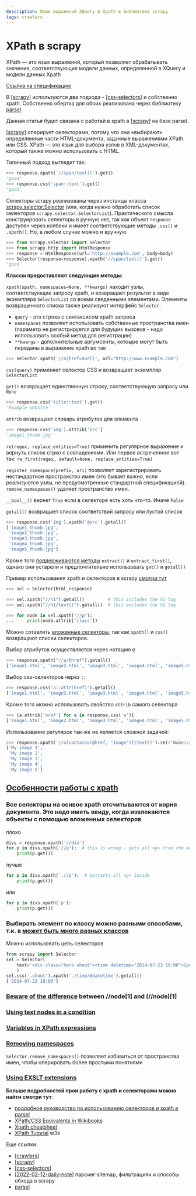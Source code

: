 ```yaml
---
description: Язык выражений XQuery и Xpath в библиотеке scrapy
tags: crawlers
---
```

# XPath в scrapy

XPath — это язык выражений, который позволяет обрабатывать значения, соответствующие модели данных, определенной в XQuery и модели данных Xpath

[Ссылка на спецификацию](https://www.w3.org/TR/xpath/all/)

В [[scrapy]] используются два подхода - [[css-selectors]] и собственно xpath. Собственно обертка для обоих реализована через библиотеку [parsel](https://parsel.readthedocs.io/en/latest/index.html).

Данная статья будет связана с работай в xpath в [[scrapy]] на базе parsel.

[[scrapy]] оперирует селекторами, потому что они «выбирают» определенные части HTML-документа, заданные выражениями XPath или CSS. XPath — это язык для выбора узлов в XML-документах, который также можно использовать с HTML.

Типичный подход выглядит так:

```python
>>> response.xpath('//span/text()').get()
'good'
>>> response.css('span::text').get()
'good'
```

Селекторы scrapy реализованы через инстанцы класса [scrapy.selector.Selector](https://docs.scrapy.org/en/latest/topics/selectors.html#scrapy.selector.Selector) (или, когда нужно обработать список селекторов `scrapy.selector.SelectorList`). Практического смысла конструировать селекторы в ручную нет, так как объект `response` доступен через колбеки и имеет соответствующие методы `.css()` и `.xpath()`. Но, в любом случае можно и вручную

```python
>>> from scrapy.selector import Selector
>>> from scrapy.http import HtmlResponse
>>> response = HtmlResponse(url='http://example.com', body=body)
>>> Selector(response=response).xpath('//span/text()').get()
'good'
```

**Классы предоставляют следующие методы:**

`xpath(xpath, namespaces=None, **kwargs)` находит узлы, соответствующие запросу xpath, и возвращает результат в виде экземпляра `SelectorList` со всеми сведенными элементами. Элементы возвращенного списка также реализуют интерфейс `Selector`.

- `query` - это строка с синтаксисом xpath запроса
- `namespaces` позволяет использовать собственные пространства имен (параметр не регистрируется для будущих вызовов - надо использовать особый метод для регистрации)
- `**kwargs` - дополнительные аргумсенты, котоыре могут быть переданы в выражение xpath во так

```python
>>> selector.xpath('//a[href=$url]', url="http://www.example.com")
```

`css(query)` применяет селектор CSS и возвращает экземпляр `SelectorList`

`get()` возвращает единственную строку, соответствующую запросу или `None`

```python
>>> response.css('title::text').get()
'Example website'
```

`attrib` возвращает словарь атрибутов для элемента

```python
>>> response.css('img').attrib['src']
'image1_thumb.jpg'
```

`re(regex, replace_entities=True)` применить регулярное выражение и вернуть список стрко с совпадениями. Или первое встреченное вот так: `re_first(regex, default=None, replace_entities=True)`

`register_namespace(prefix, uri)` позволяет зарегистрировать нестандартное пространство имен (это бывает важно, если реализуются узлы, не предусмотренные стандартной спецификацией). `remove_namespaces()` удаляет пространство имен.

`__bool__()` вернет `True` если в селекторе есть хоть что-то. Иначе `False`

`getall()` возвращает список соответствий запросу или пустой список

```python
>>> response.css('img').xpath('@src').getall()
['image1_thumb.jpg',
 'image2_thumb.jpg',
 'image3_thumb.jpg',
 'image4_thumb.jpg',
 'image5_thumb.jpg']
 ```

 Кроме того [поддерживаются методы](https://docs.scrapy.org/en/latest/topics/selectors.html#extract-and-extract-first) `extract()` и `extract_first()`, однако они устарели и предпочтительно использовать `get()` и `getall()`

 Пример использования xpath и селекторов в scrapy [смотри тут](https://docs.scrapy.org/en/latest/topics/selectors.html#id1)

```python
>>> sel = Selector(html_response)

>>> sel.xpath("//h1").getall()         # this includes the h1 tag
>>> sel.xpath("//h1/text()").getall()  # this excludes the h1 tag

>>> for node in sel.xpath("//p"):
...     print(node.attrib['class'])
```

Можно сотавлять [вложенные селекторы](https://docs.scrapy.org/en/latest/topics/selectors.html#nesting-selectors), так как `xpath()` и `css()` возвращают списки селекторов.

Выбор атрибутов осуществляется через нотацию `@`

```python
>>> response.xpath("//a/@href").getall()
['image1.html', 'image2.html', 'image3.html', 'image4.html', 'image5.html']
```

Выбор css-селекторов через `::`

```python
>>> response.css('a::attr(href)').getall()
['image1.html', 'image2.html', 'image3.html', 'image4.html', 'image5.html']
```

Кроме того можно использовать свойство `attrib` самого селектора

```python
>>> [a.attrib['href'] for a in response.css('a')]
['image1.html', 'image2.html', 'image3.html', 'image4.html', 'image5.html']
```

Использование регулярок так-же не является сложной задачей:

```python
>>> response.xpath('//a[contains(@href, "image")]/text()').re(r'Name:\s*(.*)')
['My image 1',
 'My image 2',
 'My image 3',
 'My image 4',
 'My image 5']
```

## [Особенности работы с xpath](https://docs.scrapy.org/en/latest/topics/selectors.html#working-with-relative-xpaths)

### Все селекторы на оснвое xpath отсчитываются от корня документа. Это надо иметь ввиду, когда извлекаются объекты с помощью вложенных селекторов

плохо

```python
divs = response.xpath('//div')
for p in divs.xpath('//p'):  # this is wrong - gets all <p> from the whole document
    print(p.get())
```

лучше

```python
for p in divs.xpath('.//p'):  # extracts all <p> inside
    print(p.get())
```

или

```python
for p in divs.xpath('p'):
    print(p.get())
```

### Выбирать элемент по классу можно разными способами, т.к. в [может быть много разных классов](https://docs.scrapy.org/en/latest/topics/selectors.html#when-querying-by-class-consider-using-css)

Можно использовать цепь селекторов

```python
from scrapy import Selector
sel = Selector(
    text='<div class="hero shout"><time datetime="2014-07-23 19:00">Special date</time></div>'
    )
sel.css('.shout').xpath('./time/@datetime').getall()
['2014-07-23 19:00']
```

### [Beware of the difference](https://docs.scrapy.org/en/latest/topics/selectors.html#beware-of-the-difference-between-node-1-and-node-1) between //node\[1] and (//node)\[1]

### [Using text nodes in a condition](https://docs.scrapy.org/en/latest/topics/selectors.html#using-text-nodes-in-a-condition)

### [Variables in XPath expressions](https://docs.scrapy.org/en/latest/topics/selectors.html#variables-in-xpath-expressions)

### [Removing namespaces](https://docs.scrapy.org/en/latest/topics/selectors.html#removing-namespaces)

`Selector.remove_namespaces()` позволяет избавиться от пространства имен, чтобы оперировать более простыми понятиями

### [Using EXSLT extensions](https://docs.scrapy.org/en/latest/topics/selectors.html#using-exslt-extensions)

**Больше подробностей прои работу с xpath и селекторами можно найти смотри тут**:

- [подробное руководство по использованию селекторов и xpath в parsel](https://parsel.readthedocs.io/en/latest/usage.html#learning-css-and-xpath)
- [XPath/CSS Equivalents in Wikibooks](https://en.wikibooks.org/wiki/XPath/CSS_Equivalents)
- [Xpath cheatsheet](https://devhints.io/xpath)
- [XPath Tutorial](https://www.w3schools.com/xml/xpath_intro.asp) w3s

Еще ссылки:

- [[crawlers]]
- [[scrapy]]
- [[css-selectors]]
- [[2022-02-12-daily-note]] парсинг sitemap, фильтрацияи и способы обхода в scrapy
- [parsel](https://parsel.readthedocs.io/en/latest/index.html)

[//begin]: # "Autogenerated link references for markdown compatibility"
[scrapy]: scrapy "Scrapy"
[css-selectors]: css-selectors "Css-selectors"
[scrapy]: scrapy "Scrapy"
[scrapy]: scrapy "Scrapy"
[crawlers]: ../lists/crawlers "Crawlers"
[scrapy]: scrapy "Scrapy"
[css-selectors]: css-selectors "Css-selectors"
[2022-02-12-daily-note]: ../posts/2022-02-12-daily-note "Несколько вопросов о реализации пауков в scrapy"
[//end]: # "Autogenerated link references"
[//begin]: # "Autogenerated link references for markdown compatibility"
[scrapy]: scrapy "Scrapy"
[css-selectors]: css-selectors "Css-selectors"
[scrapy]: scrapy "Scrapy"
[scrapy]: scrapy "Scrapy"
[crawlers]: ../lists/crawlers "Crawlers"
[scrapy]: scrapy "Scrapy"
[css-selectors]: css-selectors "Css-selectors"
[2022-02-12-daily-note]: ../posts/2022-02-12-daily-note "Несколько вопросов о реализации пауков в scrapy"
[//end]: # "Autogenerated link references"